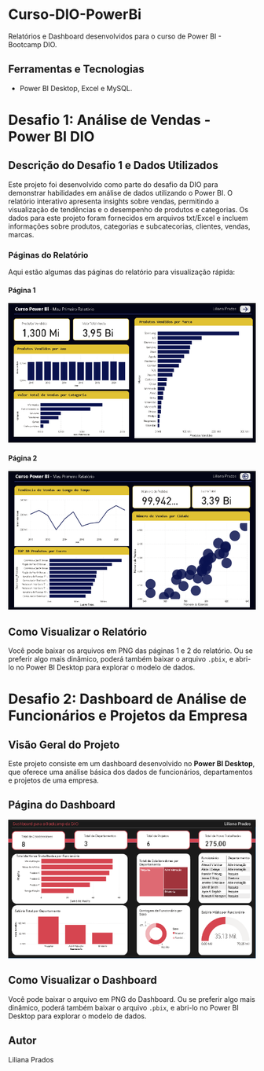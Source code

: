 # Curso-DIO-PowerBi
Relatórios e Dashboard desenvolvidos para o curso de Power BI - Bootcamp DIO.

## Ferramentas e Tecnologias
* Power BI Desktop, Excel e MySQL.

# Desafio 1: Análise de Vendas - Power BI DIO

## Descrição do Desafio 1 e Dados Utilizados
Este projeto foi desenvolvido como parte do desafio da DIO para demonstrar habilidades em análise de dados utilizando o Power BI. O relatório interativo apresenta insights sobre vendas, permitindo a visualização de tendências e o desempenho de produtos e categorias. Os dados para este projeto foram fornecidos em arquivos txt/Excel e incluem informações sobre produtos, categorias e subcatecorias, clientes, vendas, marcas.

### Páginas do Relatório
Aqui estão algumas das páginas do relatório para visualização rápida:

#### Página 1
![Página 1 do Relatório](PowerBi-Relatório-Vendas/Página1-relatório.png)

#### Página 2
![Página 2 do Relatório](PowerBi-Relatório-Vendas/Página2-relatório.png)

## Como Visualizar o Relatório
Você pode baixar os arquivos em PNG das páginas 1 e 2 do relatório. Ou se preferir algo mais dinâmico, poderá também baixar o arquivo `.pbix`, e abri-lo no Power BI Desktop para explorar o modelo de dados.


# Desafio 2: Dashboard de Análise de Funcionários e Projetos da Empresa

## Visão Geral do Projeto

Este projeto consiste em um dashboard desenvolvido no **Power BI Desktop**, que oferece uma análise básica dos dados de funcionários, departamentos e projetos de uma empresa. 

## Página do Dashboard
![Página do Dashboard](Dashboard-PowerBi-com-MySQL/Dashboard-para-Bootcamp-DIO.png)

## Como Visualizar o Dashboard

Você pode baixar o arquivo em PNG do Dashboard. Ou se preferir algo mais dinâmico, poderá também baixar o arquivo `.pbix`, e abri-lo no Power BI Desktop para explorar o modelo de dados.

## Autor
Liliana Prados
